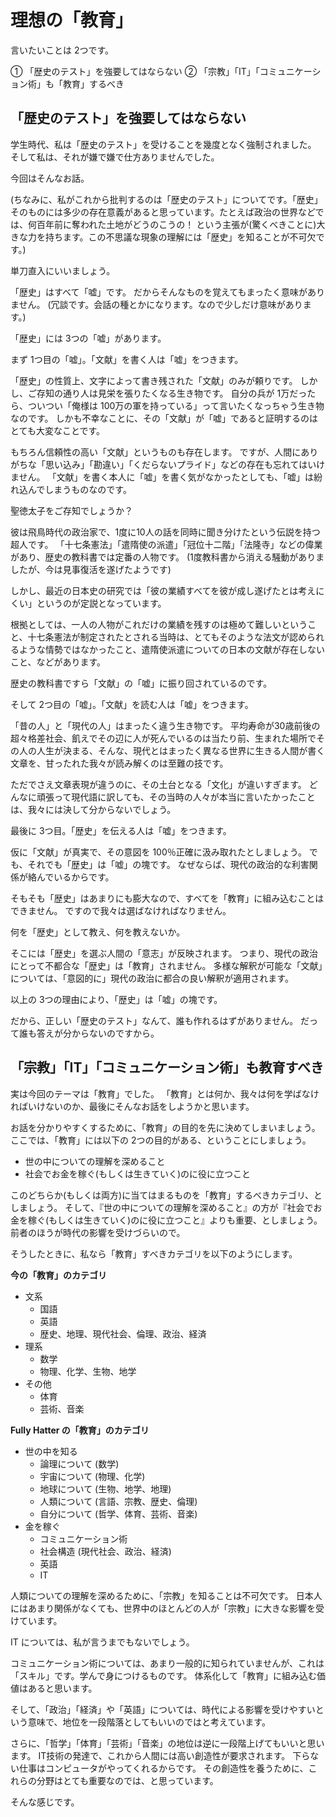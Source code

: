 
# 理想の「教育」

言いたいことは 2つです。

① 「歴史のテスト」を強要してはならない
② 「宗教」「IT」「コミュニケーション術」も「教育」するべき


## 「歴史のテスト」を強要してはならない 

学生時代、私は「歴史のテスト」を受けることを幾度となく強制されました。
そして私は、それが嫌で嫌で仕方ありませんでした。

今回はそんなお話。

(ちなみに、私がこれから批判するのは「歴史のテスト」についてです。「歴史」そのものには多少の存在意義があると思っています。たとえば政治の世界などでは、何百年前に奪われた土地がどうのこうの！ という主張が(驚くべきことに)大きな力を持ちます。この不思議な現象の理解には「歴史」を知ることが不可欠です。)

単刀直入にいいましょう。

「歴史」はすべて「嘘」です。
だからそんなものを覚えてもまったく意味がありません。
(冗談です。会話の種とかになります。なので少しだけ意味があります。)

「歴史」には 3つの「嘘」があります。

まず 1つ目の「嘘」。「文献」を書く人は「嘘」をつきます。

「歴史」の性質上、文字によって書き残された「文献」のみが頼りです。
しかし、ご存知の通り人は見栄を張りたくなる生き物です。
自分の兵が 1万だったら、ついつい「俺様は 100万の軍を持っている」って言いたくなっちゃう生き物なのです。
しかも不幸なことに、その「文献」が「嘘」であると証明するのはとても大変なことです。

もちろん信頼性の高い「文献」というものも存在します。
ですが、人間にありがちな「思い込み」「勘違い」「くだらないプライド」などの存在も忘れてはいけません。
「文献」を書く本人に「嘘」を書く気がなかったとしても、「嘘」は紛れ込んでしまうものなのです。

聖徳太子をご存知でしょうか？

彼は飛鳥時代の政治家で、1度に10人の話を同時に聞き分けたという伝説を持つ超人です。
「十七条憲法」「遣隋使の派遣」「冠位十二階」「法隆寺」などの偉業があり、歴史の教科書では定番の人物です。
(1度教科書から消える騒動がありましたが、今は見事復活を遂げたようです)

しかし、最近の日本史の研究では「彼の業績すべてを彼が成し遂げたとは考えにくい」というのが定説となっています。

根拠としては、一人の人物がこれだけの業績を残すのは極めて難しいということ、十七条憲法が制定されたとされる当時は、とてもそのような法文が認められるような情勢ではなかったこと、遣隋使派遣についての日本の文献が存在しないこと、などがあります。

歴史の教科書ですら「文献」の「嘘」に振り回されているのです。

そして 2つ目の「嘘」。「文献」を読む人は「嘘」をつきます。

「昔の人」と「現代の人」はまったく違う生き物です。
平均寿命が30歳前後の超々格差社会、飢えでその辺に人が死んでいるのは当たり前、生まれた場所でその人の人生が決まる、そんな、現代とはまったく異なる世界に生きる人間が書く文章を、甘ったれた我々が読み解くのは至難の技です。

ただでさえ文章表現が違うのに、その土台となる「文化」が違いすぎます。
どんなに頑張って現代語に訳しても、その当時の人々が本当に言いたかったことは、我々には決して分からないでしょう。

最後に 3つ目。「歴史」を伝える人は「嘘」をつきます。

仮に「文献」が真実で、その意図を 100％正確に汲み取れたとしましょう。
でも、それでも「歴史」は「嘘」の塊です。
なぜならば、現代の政治的な利害関係が絡んでいるからです。

そもそも「歴史」はあまりにも膨大なので、すべてを「教育」に組み込むことはできません。
ですので我々は選ばなければなりません。

何を「歴史」として教え、何を教えないか。

そこには「歴史」を選ぶ人間の「意志」が反映されます。
つまり、現代の政治にとって不都合な「歴史」は「教育」されません。
多様な解釈が可能な「文献」については、「意図的に」現代の政治に都合の良い解釈が適用されます。

以上の 3つの理由により、「歴史」は「嘘」の塊です。

だから、正しい「歴史のテスト」なんて、誰も作れるはずがありません。
だって誰も答えが分からないのですから。


## 「宗教」「IT」「コミュニケーション術」も教育すべき

実は今回のテーマは「教育」でした。 
「教育」とは何か、我々は何を学ばなければいけないのか、最後にそんなお話をしようかと思います。

お話を分かりやすくするために、「教育」の目的を先に決めてしまいましょう。
ここでは、「教育」には以下の 2つの目的がある、ということにしましょう。

- 世の中についての理解を深めること
- 社会でお金を稼ぐ(もしくは生きていく)のに役に立つこと

このどちらか(もしくは両方)に当てはまるものを「教育」するべきカテゴリ、としましょう。
そして、『世の中についての理解を深めること』の方が『社会でお金を稼ぐ(もしくは生きていく)のに役に立つこと』よりも重要、としましょう。
前者のほうが時代の影響を受けづらいので。

そうしたときに、私なら「教育」すべきカテゴリを以下のようにします。


**今の「教育」のカテゴリ**
- 文系
    - 国語
    - 英語
    - 歴史、地理、現代社会、倫理、政治、経済
- 理系
    - 数学
    - 物理、化学、生物、地学
- その他
    - 体育
    - 芸術、音楽

**Fully Hatter の「教育」のカテゴリ**
- 世の中を知る
    - 論理について (数学)
    - 宇宙について (物理、化学)
    - 地球について (生物、地学、地理)
    - 人類について (言語、宗教、歴史、倫理)
    - 自分について (哲学、体育、芸術、音楽)
- 金を稼ぐ
    - コミュニケーション術
    - 社会構造 (現代社会、政治、経済)
    - 英語
    - IT

人類についての理解を深めるために、「宗教」を知ることは不可欠です。
日本人にはあまり関係がなくても、世界中のほとんどの人が「宗教」に大きな影響を受けています。

IT については、私が言うまでもないでしょう。

コミュニケーション術については、あまり一般的に知られていませんが、これは「スキル」です。学んで身につけるものです。
体系化して「教育」に組み込む価値はあると思います。

そして、「政治」「経済」や「英語」については、時代による影響を受けやすいという意味で、地位を一段階落としてもいいのではと考えています。

さらに、「哲学」「体育」「芸術」「音楽」の地位は逆に一段階上げてもいいと思います。
IT技術の発達で、これから人間には高い創造性が要求されます。
下らない仕事はコンピュータがやってくれるからです。
その創造性を養うために、これらの分野はとても重要なのでは、と思っています。

そんな感じです。

